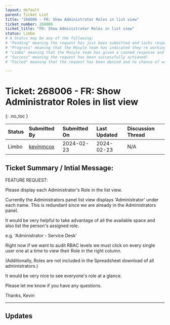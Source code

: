 ```yaml
---
layout: default
parent: Ticket List
title: "268006 - FR: Show Administrator Roles in list view"
ticket_number: 268006
ticket_title: "FR: Show Administrator Roles in list view"
status: Limbo
# A Status may be any of the following:
# "Pending" meaning the request has just been submitted and lacks response.
# "Progress" meaning that the Mosyle team has indicated they're working on it.
# "Limbo" meaning that the Mosyle team has given a canned response and the request has been closed without much of a followup.
# "Success" meaning the request has been successfully actioned!
# "Failed" meaning that the request has been denied and no chance of working on it 😔

---
```


# Ticket: 268006 - FR: Show Administrator Roles in list view
{: .no_toc }
  
| Status | Submitted By | Submitted On | Last Updated | Discussion Thread |
|:---|:---|:---|:---|:---|
| Limbo | [kevinmcox](https://github.com/kevinmcox) | 2024-02-23 | 2024-02-23 | N/A |

## Ticket Summary / Intial Message:

FEATURE REQUEST:

Please display each Administrator's Role in the list view.

Currently the Administrators panel list view displays 'Administrator' under each name. This is redundant since we are already in the Administrators panel.

It would be very helpful to take advantage of all the available space and also list the person's assigned role.

e.g. 'Administrator - Service Desk'

Right now if we want to audit RBAC levels we must click on every single user one at a time to view their Role in the right column.

(Additionally, Roles are not included in the Spreadsheet download of all administrators.)

It would be very nice to see everyone's role at a glance.

Please let me know if you have any questions.

Thanks,
Kevin

---

## Updates

<!-- 
Please do descending order for recency, oldest -> most recent
Replace line breaks with <br><br> tags

Quick template:

### Date YYYY-MM-DD

|From: | Mosyle Support |
|:---|:---|
|| *Paragraph 1<br><br>Paragraph 2<br><br>Paragraph 3<br><br>.* |

-->
